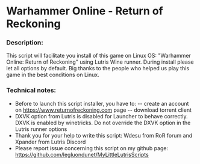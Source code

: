 # Warhammer Online - Return of Reckoning

### Description:
This script will facilitate you install of this game on Linux OS:
"Warhammer Online: Return of Reckoning" using Lutris Wine runner. 
During install please let all options by default.
Big thanks to the people who helped us play this game in the best conditions on Linux.

### Technical notes: 
- Before to launch this script installer, you have to:
--  create an account on https://www.returnofreckoning.com page
-- download torrent client
- DXVK option from Lutris is disabled for Launcher to behave correctly. DXVK is enabled by winetricks. Do not override the DXVK option in the Lutris runner options
- Thank you for your help to write this script: Wdesu from RoR forum and Xpander from Lutris Discord
- Please report issue concerning this script on my github page:
https://github.com/legluondunet/MyLittleLutrisScripts

